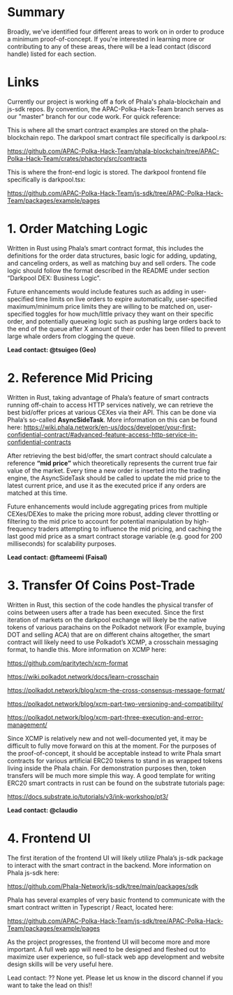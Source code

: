 # Summary

Broadly, we’ve identified four different areas to work on in order to produce a minimum proof-of-concept. If you're interested in learning more or contributing to any of these areas, there will be a lead contact (discord handle) listed for each section.

# Links

Currently our project is working off a fork of Phala's phala-blockchain and js-sdk repos. By convention, the APAC-Polka-Hack-Team branch serves as our "master" branch for our code work. For quick reference:

This is where all the smart contract examples are stored on the phala-blockchain repo. The darkpool smart contract file specifically is darkpool.rs:

https://github.com/APAC-Polka-Hack-Team/phala-blockchain/tree/APAC-Polka-Hack-Team/crates/phactory/src/contracts

This is where the front-end logic is stored. The darkpool frontend file specifically is darkpool.tsx:

https://github.com/APAC-Polka-Hack-Team/js-sdk/tree/APAC-Polka-Hack-Team/packages/example/pages

# 1. Order Matching Logic

Written in Rust using Phala’s smart contract format, this includes the definitions for the order data structures, basic logic for adding, updating, and canceling orders, as well as matching buy and sell orders. The code logic should follow the format described in the README under section “Darkpool DEX: Business Logic”.

Future enhancements would include features such as adding in user-specified time limits on live orders to expire automatically, user-specified maximum/minimum price limits they are willing to be matched on, user-specified toggles for how much/little privacy they want on their specific order, and potentially queueing logic such as pushing large orders back to the end of the queue after X amount of their order has been filled to prevent large whale orders from clogging the queue.

**Lead contact: @tsuigeo (Geo)**



# 2. Reference Mid Pricing

Written in Rust, taking advantage of Phala’s feature of smart contracts running off-chain to access HTTP services natively, we can retrieve the best bid/offer prices at various CEXes via their API. This can be done via Phala’s so-called **AsyncSideTask**. More information on this can be found here: https://wiki.phala.network/en-us/docs/developer/your-first-confidential-contract/#advanced-feature-access-http-service-in-confidential-contracts

After retrieving the best bid/offer, the smart contract should calculate a reference **“mid price”** which theoretically represents the current true fair value of the market. Every time a new order is inserted into the trading engine, the AsyncSideTask should be called to update the mid price to the latest current price, and use it as the executed price if any orders are matched at this time.

Future enhancements would include aggregating prices from multiple CEXes/DEXes to make the pricing more robust, adding clever throttling or filtering to the mid price to account for potential manipulation by high-frequency traders attempting to influence the mid pricing, and caching the last good mid price as a smart contract storage variable (e.g. good for 200 milliseconds) for scalability purposes.

**Lead contact: @ftameemi (Faisal)**



# 3. Transfer Of Coins Post-Trade

Written in Rust, this section of the code handles the physical transfer of coins between users after a trade has been executed. Since the first iteration of markets on the darkpool exchange will likely be the native tokens of various parachains on the Polkadot network (For example, buying DOT and selling ACA) that are on different chains altogether, the smart contract will likely need to use Polkadot’s XCMP, a crosschain messaging format, to handle this. More information on XCMP here:

https://github.com/paritytech/xcm-format

https://wiki.polkadot.network/docs/learn-crosschain

https://polkadot.network/blog/xcm-the-cross-consensus-message-format/

https://polkadot.network/blog/xcm-part-two-versioning-and-compatibility/

https://polkadot.network/blog/xcm-part-three-execution-and-error-management/

Since XCMP is relatively new and not well-documented yet, it may be difficult to fully move forward on this at the moment. For the purposes of the proof-of-concept, it should be acceptable instead to write Phala smart contracts for various artificial ERC20 tokens to stand in as wrapped tokens living inside the Phala chain. For demonstration purposes then, token transfers will be much more simple this way. A good template for writing ERC20 smart contracts in rust can be found on the substrate tutorials page:

https://docs.substrate.io/tutorials/v3/ink-workshop/pt3/

**Lead contact: @claudio**




# 4. Frontend UI

The first iteration of the frontend UI will likely utilize Phala’s js-sdk package to interact with the smart contract in the backend. More information on Phala js-sdk here:

https://github.com/Phala-Network/js-sdk/tree/main/packages/sdk

Phala has several examples of very basic frontend to communicate with the smart contract written in Typescript / React, located here:

https://github.com/APAC-Polka-Hack-Team/js-sdk/tree/APAC-Polka-Hack-Team/packages/example/pages

As the project progresses, the frontend UI will become more and more important. A full web app will need to be designed and fleshed out to maximize user experience, so full-stack web app development and website design skills will be very useful here.

Lead contact: ?? None yet. Please let us know in the discord channel if you want to take the lead on this!!
